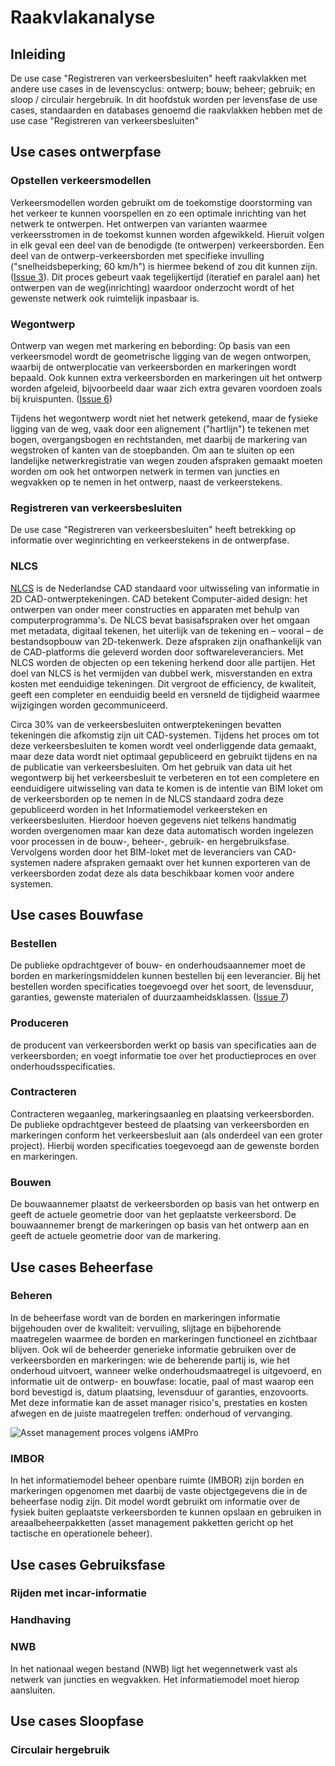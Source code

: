 # Raakvlakanalyse


## Inleiding

De use case "Registreren van verkeersbesluiten" heeft raakvlakken met andere use cases in de levenscyclus: ontwerp; bouw; beheer; gebruik; en sloop / circulair hergebruik. In dit hoofdstuk worden per levensfase de use cases, standaarden en databases genoemd die raakvlakken hebben met de use case "Registreren van verkeersbesluiten"


## Use cases ontwerpfase

### Opstellen verkeersmodellen

Verkeersmodellen worden gebruikt om de toekomstige doorstorming van het verkeer te kunnen voorspellen en zo een optimale inrichting van het netwerk te ontwerpen. Het ontwerpen van varianten waarmee verkeersstromen in de toekomst kunnen worden afgewikkeld. Hieruit volgen in elk geval een deel van de benodigde (te ontwerpen) verkeersborden. Een deel van de ontwerp-verkeersborden met specifieke invulling ("snelheidsbeperking; 60 km/h") is hiermee bekend of zou dit kunnen zijn. ([Issue 3](https://github.com/Stichting-CROW/verkeersborden/issues/3)). Dit proces gebeurt vaak tegelijkertijd (iteratief en paralel aan) het ontwerpen van de weg(inrichting) waardoor onderzocht wordt of het gewenste netwerk ook ruimtelijk inpasbaar is.

### Wegontwerp
Ontwerp van wegen met markering en bebording: Op basis van een verkeersmodel wordt de geometrische ligging van de wegen ontworpen, waarbij de ontwerplocatie van verkeersborden en markeringen wordt bepaald. Ook kunnen extra verkeersborden en markeringen uit het ontwerp worden afgeleid, bijvoorbeeld daar waar zich extra gevaren voordoen zoals bij kruispunten. ([Issue 6](https://github.com/Stichting-CROW/verkeersborden/issues/6))

Tijdens het wegontwerp wordt niet het netwerk getekend, maar de fysieke ligging van de weg, vaak door een alignement ("hartlijn") te tekenen met bogen, overgangsbogen en rechtstanden, met daarbij de markering van wegstroken of kanten van de stoepbanden. Om aan te sluiten op een landelijke netwerkregistratie van wegen zouden afspraken gemaakt moeten worden om ook het ontworpen netwerk in termen van juncties en wegvakken op te nemen in het ontwerp, naast de verkeerstekens.

### Registreren van verkeersbesluiten
De use case "Registreren van verkeersbesluiten" heeft betrekking op informatie over weginrichting en verkeerstekens in de ontwerpfase.

### NLCS
[NLCS](https://www.bimloket.nl/p/365/NLCS) is de Nederlandse CAD standaard voor uitwisseling van informatie in 2D CAD-ontwerptekeningen. CAD betekent Computer-aided design: het ontwerpen van onder meer constructies en apparaten met behulp van computerprogramma's. De NLCS bevat basisafspraken over het omgaan met metadata, digitaal tekenen, het uiterlijk van de tekening en – vooral – de bestandsopbouw van 2D-tekenwerk. Deze afspraken zijn onafhankelijk van de CAD-platforms die geleverd worden door softwareleveranciers. 
Met NLCS worden de objecten op een tekening herkend door alle partijen. Het doel van NLCS is het vermijden van dubbel werk, misverstanden en extra kosten met eenduidige tekeningen. Dit vergroot de efficiency, de kwaliteit, geeft een completer en eenduidig beeld en versneld de tijdigheid waarmee wijzigingen worden gecommuniceerd. 

Circa 30% van de verkeersbesluiten ontwerptekeningen bevatten tekeningen die afkomstig zijn uit CAD-systemen. Tijdens het proces om tot deze verkeersbesluiten te komen wordt veel onderliggende data gemaakt, maar deze data wordt niet optimaal gepubliceerd en gebruikt tijdens en na de publicatie van verkeersbesluiten. Om het gebruik van data uit het wegontwerp bij het verkeersbesluit te verbeteren en tot een completere en eenduidigere uitwisseling van data te komen is de intentie van BIM loket om de verkeersborden op te nemen in de NLCS standaard zodra deze gepubliceerd worden in het Informatiemodel verkeersteken en verkeersbesluiten. Hierdoor hoeven gegevens niet telkens handmatig worden overgenomen maar kan deze data automatisch worden ingelezen voor processen in de bouw-, beheer-, gebruik- en hergebruiksfase. Vervolgens worden door het BIM-loket met de leveranciers van CAD-systemen nadere afspraken gemaakt over het kunnen exporteren van de verkeersborden zodat deze als data beschikbaar komen voor andere systemen. 



## Use cases Bouwfase

### Bestellen 
De publieke opdrachtgever of bouw- en onderhoudsaannemer moet de borden en markeringsmiddelen kunnen bestellen bij een leverancier. Bij het bestellen worden specificaties toegevoegd over het soort, de levensduur, garanties, gewenste materialen of duurzaamheidsklassen. ([Issue 7](https://github.com/Stichting-CROW/verkeersborden/issues/7))

### Produceren
de producent van verkeersborden werkt op basis van specificaties aan de verkeersborden; en voegt informatie toe over het productieproces en over onderhoudsspecificaties.

### Contracteren
Contracteren wegaanleg, markeringsaanleg en plaatsing verkeersborden. De publieke opdrachtgever besteed de plaatsing van verkeersborden en markeringen conform het verkeersbesluit aan (als onderdeel van een groter project). Hierbij worden specificaties toegevoegd aan de gewenste borden en markeringen.

### Bouwen
De bouwaannemer plaatst de verkeersborden op basis van het ontwerp en geeft de actuele geometrie door van het geplaatste verkeersbord.
De bouwaannemer brengt de markeringen op basis van het ontwerp aan en geeft de actuele geometrie door van de markering.

## Use cases Beheerfase

### Beheren
In de beheerfase wordt van de borden en markeringen informatie bijgehouden over de kwaliteit: vervuiling, slijtage en bijbehorende maatregelen waarmee de borden en markeringen functioneel en zichtbaar blijven. Ook wil de beheerder generieke informatie gebruiken over de verkeersborden en markeringen: wie de beherende partij is, wie het onderhoud uitvoert, wanneer welke onderhoudsmaatregel is uitgevoerd, en informatie uit de ontwerp- en bouwfase: locatie, paal of mast waarop een bord bevestigd is, datum plaatsing, levensduur of garanties, enzovoorts. Met deze informatie kan de asset manager risico's, prestaties en kosten afwegen en de juiste maatregelen treffen: onderhoud of vervanging. 

![Asset management proces volgens iAMPro](Beheerfase.JPG "Asset management proces volgens iAMPro")

### IMBOR
In het informatiemodel beheer openbare ruimte (IMBOR) zijn borden en markeringen opgenomen met daarbij de vaste objectgegevens die in de beheerfase nodig zijn. Dit model wordt gebruikt om informatie over de fysiek buiten geplaatste verkeersborden te kunnen opslaan en gebruiken in areaalbeheerpakketten (asset management pakketten gericht op het tactische en operationele beheer).

## Use cases Gebruiksfase

### Rijden met incar-informatie

### Handhaving

### NWB
In het nationaal wegen bestand (NWB) ligt het wegennetwerk vast als netwerk van juncties en wegvakken. Het informatiemodel moet hierop aansluiten. 


## Use cases Sloopfase

### Circulair hergebruik



